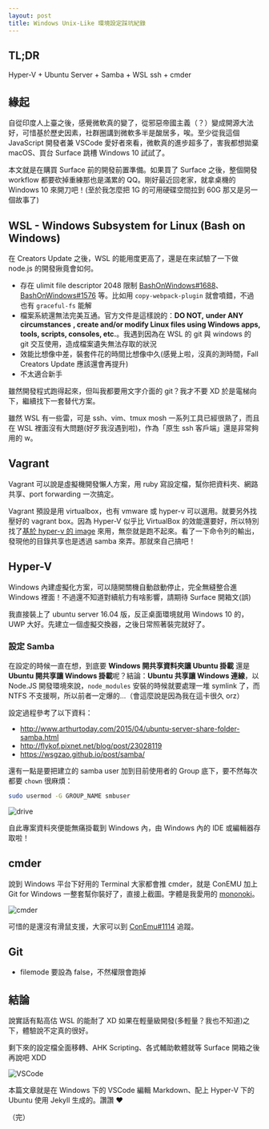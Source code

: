 ```yaml
---
layout: post
title: Windows Unix-Like 環境設定踩坑紀錄
---
```


## TL;DR

Hyper-V + Ubuntu Server + Samba + WSL ssh + cmder

## 緣起

自從印度人上臺之後，感覺微軟真的變了，從邪惡帝國主義（？）變成開源大法好，可惜基於歷史因素，社群圈講到微軟多半是酸居多，唉。至少從我這個 JavaScript 開發者兼 VSCode 愛好者來看，微軟真的進步超多了，害我都想拋棄 macOS、買台 Surface 跳槽 Windows 10 試試了。

本文就是在購買 Surface 前的開發前置準備。如果買了 Surface 之後，整個開發 workflow 都要砍掉重練那也是滿累的 QQ。剛好最近回老家，就拿桌機的 Windows 10 來開刀吧！(至於我怎麼把 1G 的可用硬碟空間拉到 60G 那又是另一個故事了)

## WSL - Windows Subsystem for Linux (Bash on Windows)

在 Creators Update 之後，WSL 的能用度更高了，還是在來試驗了一下做 node.js 的開發揪竟會如何。

* 存在 ulimit file descriptor 2048 限制 [BashOnWindows#1688](https://github.com/Microsoft/BashOnWindows/issues/1688)、[BashOnWindows#1576](https://github.com/Microsoft/BashOnWindows/issues/1576) 等。比如用 `copy-webpack-plugin` 就會噴錯，不過也有 `graceful-fs` 能解
* 檔案系統還無法完美互通。官方文件是這樣說的：**DO NOT,** __**under ANY circumstances**__ **, create and/or modify Linux files using Windows apps, tools, scripts, consoles, etc.**。我遇到因為在 WSL 的 git 與 windows 的 git 交互使用，造成檔案遺失無法存取的狀況
* 效能比想像中差，裝套件花的時間比想像中久(感覺上啦，沒真的測時間，Fall Creators Update 應該還會再提升)
* 不太適合新手

雖然開發程式跑得起來，但叫我都要用文字介面的 git？我才不要 XD 於是電梯向下，繼續找下一套替代方案。

雖然 WSL 有一些雷，可是 ssh、vim、tmux mosh 一系列工具已經很熟了，而且在 WSL 裡面沒有大問題(好歹我沒遇到啦)，作為「原生 ssh 客戶端」還是非常夠用的 w。

## Vagrant

Vagrant 可以說是虛擬機開發懶人方案，用 ruby 寫設定檔，幫你把資料夾、網路共享、port forwarding 一次搞定。

Vagrant 預設是用 virtualbox，也有 vmware 或 hyper-v 可以選用。就要另外找壓好的 vagrant box。因為 Hyper-V 似乎比 VirtualBox 的效能還要好，所以特別找了[基於 hyper-v 的 image](https://app.vagrantup.com/jjworren/boxes/xenial64) 來用，無奈就是跑不起來。看了一下命令列的輸出，發現他的目錄共享也是透過 samba 來弄。那就來自己搞吧！

## Hyper-V

Windows 內建虛擬化方案，可以隨開關機自動啟動停止，完全無縫整合進 Windows 裡面！不過還不知道對續航力有啥影響，請期待 Surface 開箱文(誤)

我直接裝上了 ubuntu server 16.04 版，反正桌面環境就用 Windows 10 的，UWP 大好。先建立一個虛擬交換器，之後日常照著裝完就好了。

### 設定 Samba

在設定的時候一直在想，到底要 **Windows 開共享資料夾讓 Ubuntu 掛載** 還是 **Ubuntu 開共享讓 Windows 掛載**呢？結論：**Ubuntu 共享讓 Windows 連線**，以 Node.JS 開發環境來說，`node_modules` 安裝的時候就要處理一堆 symlink 了，而 NTFS 不支援啊，所以前者一定爆的...（會這麼說是因為我在這卡很久 orz）

設定過程參考了以下資料：

* http://www.arthurtoday.com/2015/04/ubuntu-server-share-folder-samba.html
* http://flykof.pixnet.net/blog/post/23028119
* https://wsgzao.github.io/post/samba/

還有一點是要把建立的 samba user 加到目前使用者的 Group 底下，要不然每次都要 `chown` 很麻煩：

```bash
sudo usermod -G GROUP_NAME smbuser
```

![drive](http://i.imgur.com/SJYhYwJ.png)

自此專案資料夾便能無痛掛載到 Windows 內，由 Windows 內的 IDE 或編輯器存取啦！

## cmder

說到 Windows 平台下好用的 Terminal 大家都會推 cmder，就是 ConEMU 加上 Git for Windows 一整套幫你裝好了，直接上截圖。字體是我愛用的 [mononoki](https://github.com/madmalik/mononoki)。

![cmder](http://i.imgur.com/VHM4USs.png)

可惜的是還沒有滑鼠支援，大家可以到 [ConEmu#1114](https://github.com/Maximus5/ConEmu/issues/1114) 追蹤。

## Git

* filemode 要設為 false，不然權限會跑掉

## 結論

說實話有點高估 WSL 的能耐了 XD 如果在輕量級開發(多輕量？我也不知道)之下，體驗說不定真的很好。

剩下來的設定檔全面移轉、AHK Scripting、各式輔助軟體就等 Surface 開箱之後再說吧 XDD

![VSCode](http://i.imgur.com/G09U4RQ.png)

本篇文章就是在 Windows 下的 VSCode 編輯 Markdown、配上 Hyper-V 下的 Ubuntu 使用 Jekyll 生成的。讚讚 :heart:

（完）
